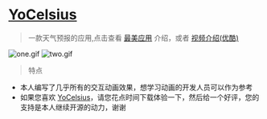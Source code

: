 # [YoCelsius](https://itunes.apple.com/us/app/yocelsius/id967721892?l=zh&ls=1&mt=8)

> 一款天气预报的应用,点击查看 [最美应用](http://zuimeia.com/community/app/18582/?platform=1) 介绍，或者 [视频介绍(优酷)](http://v.youku.com/v_show/id_XOTE2NTExNzcy.html?f=23580549)

![one.gif](http://images.cnitblog.com/blog2015/607542/201504/211608037347783.gif) ![two.gif](http://images.cnitblog.com/blog2015/607542/201504/211608153124546.gif) 

> 特点

* 本人编写了几乎所有的交互动画效果，想学习动画的开发人员可以作为参考
* 如果您喜欢 [YoCelsius](https://itunes.apple.com/us/app/yocelsius/id967721892?l=zh&ls=1&mt=8)，请您花点时间下载体验一下，然后给一个好评，您的支持是本人继续开源的动力，谢谢
